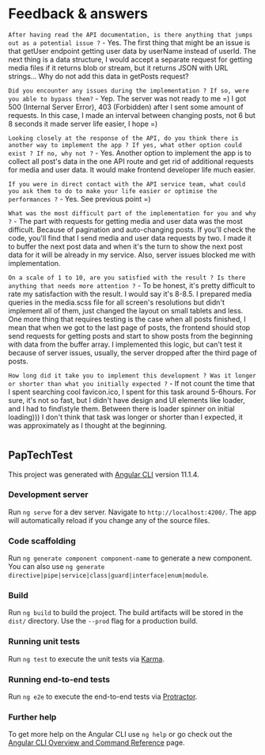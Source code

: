 # Feedback & answers

`After having read the API documentation, is there anything that jumps out as a potential issue ?` - Yes. The first thing that might be an issue is that getUser endpoint getting user data by userName instead of userId.
The next thing is a data structure, I would accept a separate request for getting media files if it returns blob or stream, but it returns JSON with URL strings... Why do not add this data in getPosts request?

`Did you encounter any issues during the implementation ? If so, were you able to bypass them?` - Yep. The server was not ready to me =) I got 500 (Internal Server Error), 403 (Forbidden) after I sent some amount of requests. In this case, I made an interval between changing posts, not 6 but 8 seconds it made server life easier, I hope =)

`Looking closely at the response of the API, do you think there is another way to implement the app ? If yes, what other option could exist ? If no, why not ?` - Yes. Another option to implement the app is to collect all post's data in the one API route and get rid of additional requests for media and user data. It would make frontend developer life much easier.

`If you were in direct contact with the API service team, what could you ask them to do to make your life easier or optimise the performances ?` - Yes. See previous point =)

`What was the most difficult part of the implementation for you and why ?` - The part with requests for getting media and user data was the most difficult. Because of pagination and auto-changing posts. If you'll check the code, you'll find that I send media and user data requests by two. I made it to buffer the next post data and when it's the turn to show the next post data for it will be already in my service. Also, server issues blocked me with implementation.

`On a scale of 1 to 10, are you satisfied with the result ? Is there anything that needs more attention ?` - To be honest, it's pretty difficult to rate my satisfaction with the result. I would say it's 8-8.5. I prepared media queries in the media.scss file for all screen's resolutions but didn't implement all of them, just changed the layout on small tablets and less. One more thing that requires testing is the case when all posts finished, I mean that when we got to the last page of posts, the frontend should stop send requests for getting posts and start to show posts from the beginning with data from the buffer array. I implemented this logic, but can't test it because of server issues, usually, the server dropped after the third page of posts.

`How long did it take you to implement this development ? Was it longer or shorter than what you initially expected ?` - If not count the time that I spent searching cool favicon.ico, I spent for this task around 5-6hours. For sure, it's not so fast, but I didn't have design and UI elements like loader, and I had to find\style them. Between there is loader spinner on initial loading))) I don't think that task was longer or shorter than I expected, it was approximately as I thought at the beginning.
#
#

## PapTechTest
This project was generated with [Angular CLI](https://github.com/angular/angular-cli) version 11.1.4.

### Development server

Run `ng serve` for a dev server. Navigate to `http://localhost:4200/`. The app will automatically reload if you change any of the source files.

### Code scaffolding

Run `ng generate component component-name` to generate a new component. You can also use `ng generate directive|pipe|service|class|guard|interface|enum|module`.

### Build

Run `ng build` to build the project. The build artifacts will be stored in the `dist/` directory. Use the `--prod` flag for a production build.

### Running unit tests

Run `ng test` to execute the unit tests via [Karma](https://karma-runner.github.io).

### Running end-to-end tests

Run `ng e2e` to execute the end-to-end tests via [Protractor](http://www.protractortest.org/).

### Further help

To get more help on the Angular CLI use `ng help` or go check out the [Angular CLI Overview and Command Reference](https://angular.io/cli) page.

